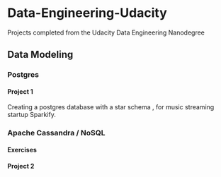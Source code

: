# Data-Engineering-Udacity
Projects completed from the Udacity Data Engineering Nanodegree

## Data Modeling

### Postgres  
#### Project 1 
Creating a postgres database with a star schema , for music streaming startup Sparkify.

### Apache Cassandra / NoSQL  

#### Exercises
#### Project 2
